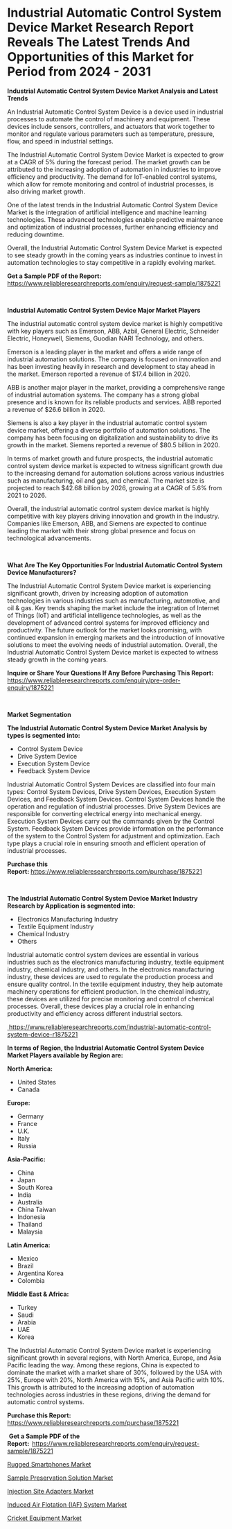 <p><h1>Industrial Automatic Control System Device Market Research Report Reveals The Latest Trends And Opportunities of this Market for Period from 2024 - 2031</h1></p><p><strong>Industrial Automatic Control System Device Market Analysis and Latest Trends</strong></p>
<p><p>An Industrial Automatic Control System Device is a device used in industrial processes to automate the control of machinery and equipment. These devices include sensors, controllers, and actuators that work together to monitor and regulate various parameters such as temperature, pressure, flow, and speed in industrial settings.</p><p>The Industrial Automatic Control System Device Market is expected to grow at a CAGR of 5% during the forecast period. The market growth can be attributed to the increasing adoption of automation in industries to improve efficiency and productivity. The demand for IoT-enabled control systems, which allow for remote monitoring and control of industrial processes, is also driving market growth.</p><p>One of the latest trends in the Industrial Automatic Control System Device Market is the integration of artificial intelligence and machine learning technologies. These advanced technologies enable predictive maintenance and optimization of industrial processes, further enhancing efficiency and reducing downtime.</p><p>Overall, the Industrial Automatic Control System Device Market is expected to see steady growth in the coming years as industries continue to invest in automation technologies to stay competitive in a rapidly evolving market.</p></p>
<p><strong>Get a Sample PDF of the Report:&nbsp;</strong> <a href="https://www.reliableresearchreports.com/enquiry/request-sample/1875221">https://www.reliableresearchreports.com/enquiry/request-sample/1875221</a></p>
<p>&nbsp;</p>
<p><strong>Industrial Automatic Control System Device Major Market Players</strong></p>
<p><p>The industrial automatic control system device market is highly competitive with key players such as Emerson, ABB, Azbil, General Electric, Schneider Electric, Honeywell, Siemens, Guodian NARI Technology, and others. </p><p>Emerson is a leading player in the market and offers a wide range of industrial automation solutions. The company is focused on innovation and has been investing heavily in research and development to stay ahead in the market. Emerson reported a revenue of $17.4 billion in 2020.</p><p>ABB is another major player in the market, providing a comprehensive range of industrial automation systems. The company has a strong global presence and is known for its reliable products and services. ABB reported a revenue of $26.6 billion in 2020.</p><p>Siemens is also a key player in the industrial automatic control system device market, offering a diverse portfolio of automation solutions. The company has been focusing on digitalization and sustainability to drive its growth in the market. Siemens reported a revenue of $80.5 billion in 2020.</p><p>In terms of market growth and future prospects, the industrial automatic control system device market is expected to witness significant growth due to the increasing demand for automation solutions across various industries such as manufacturing, oil and gas, and chemical. The market size is projected to reach $42.68 billion by 2026, growing at a CAGR of 5.6% from 2021 to 2026.</p><p>Overall, the industrial automatic control system device market is highly competitive with key players driving innovation and growth in the industry. Companies like Emerson, ABB, and Siemens are expected to continue leading the market with their strong global presence and focus on technological advancements.</p></p>
<p>&nbsp;</p>
<p><strong>What Are The Key Opportunities For Industrial Automatic Control System Device Manufacturers?</strong></p>
<p><p>The Industrial Automatic Control System Device market is experiencing significant growth, driven by increasing adoption of automation technologies in various industries such as manufacturing, automotive, and oil & gas. Key trends shaping the market include the integration of Internet of Things (IoT) and artificial intelligence technologies, as well as the development of advanced control systems for improved efficiency and productivity. The future outlook for the market looks promising, with continued expansion in emerging markets and the introduction of innovative solutions to meet the evolving needs of industrial automation. Overall, the Industrial Automatic Control System Device market is expected to witness steady growth in the coming years.</p></p>
<p><strong>Inquire or Share Your Questions If Any Before Purchasing This Report:</strong> <a href="https://www.reliableresearchreports.com/enquiry/pre-order-enquiry/1875221">https://www.reliableresearchreports.com/enquiry/pre-order-enquiry/1875221</a></p>
<p>&nbsp;</p>
<p><strong>Market Segmentation</strong></p>
<p><strong>The Industrial Automatic Control System Device Market Analysis by types is segmented into:</strong></p>
<p><ul><li>Control System Device</li><li>Drive System Device</li><li>Execution System Device</li><li>Feedback System Device</li></ul></p>
<p><p>Industrial Automatic Control System Devices are classified into four main types: Control System Devices, Drive System Devices, Execution System Devices, and Feedback System Devices. Control System Devices handle the operation and regulation of industrial processes. Drive System Devices are responsible for converting electrical energy into mechanical energy. Execution System Devices carry out the commands given by the Control System. Feedback System Devices provide information on the performance of the system to the Control System for adjustment and optimization. Each type plays a crucial role in ensuring smooth and efficient operation of industrial processes.</p></p>
<p><strong>Purchase this Report:&nbsp;</strong><a href="https://www.reliableresearchreports.com/purchase/1875221">https://www.reliableresearchreports.com/purchase/1875221</a></p>
<p>&nbsp;</p>
<p><strong>The Industrial Automatic Control System Device Market Industry Research by Application is segmented into:</strong></p>
<p><ul><li>Electronics Manufacturing Industry</li><li>Textile Equipment Industry</li><li>Chemical Industry</li><li>Others</li></ul></p>
<p><p>Industrial automatic control system devices are essential in various industries such as the electronics manufacturing industry, textile equipment industry, chemical industry, and others. In the electronics manufacturing industry, these devices are used to regulate the production process and ensure quality control. In the textile equipment industry, they help automate machinery operations for efficient production. In the chemical industry, these devices are utilized for precise monitoring and control of chemical processes. Overall, these devices play a crucial role in enhancing productivity and efficiency across different industrial sectors.</p></p>
<p><a href="https://www.reliableresearchreports.com/industrial-automatic-control-system-device-r1875221">&nbsp;https://www.reliableresearchreports.com/industrial-automatic-control-system-device-r1875221</a></p>
<p><strong>In terms of Region, the Industrial Automatic Control System Device Market Players available by Region are:</strong></p>
<p>
    <p> <strong> North America: </strong>
        <ul>
            <li>United States</li>
            <li>Canada</li>
        </ul>
        </p> 
    <p> <strong> Europe: </strong>
        <ul>
            <li>Germany</li>
            <li>France</li>
            <li>U.K.</li>
            <li>Italy</li>
            <li>Russia</li>
        </ul>
        </p> 
    <p> <strong> Asia-Pacific: </strong>
        <ul>
            <li>China</li>
            <li>Japan</li>
            <li>South Korea</li>
            <li>India</li>
            <li>Australia</li>
            <li>China Taiwan</li>
            <li>Indonesia</li>
            <li>Thailand</li>
            <li>Malaysia</li>
        </ul>
        </p> 
    <p> <strong> Latin America: </strong>
        <ul>
            <li>Mexico</li>
            <li>Brazil</li>
            <li>Argentina Korea</li>
            <li>Colombia</li>
        </ul>
        </p> 
    <p> <strong> Middle East & Africa: </strong>
        <ul>
            <li>Turkey</li>
            <li>Saudi</li>
            <li>Arabia</li>
            <li>UAE</li>
            <li>Korea</li>
        </ul>
    </p>
    </p>
<p><p>The Industrial Automatic Control System Device market is experiencing significant growth in several regions, with North America, Europe, and Asia Pacific leading the way. Among these regions, China is expected to dominate the market with a market share of 30%, followed by the USA with 25%, Europe with 20%, North America with 15%, and Asia Pacific with 10%. This growth is attributed to the increasing adoption of automation technologies across industries in these regions, driving the demand for automatic control systems.</p></p>
<p><strong>Purchase this Report: </strong><a href="https://www.reliableresearchreports.com/purchase/1875221">https://www.reliableresearchreports.com/purchase/1875221</a></p>
<p>&nbsp;<strong>Get a Sample PDF of the Report:&nbsp;&nbsp;</strong><a href="https://www.reliableresearchreports.com/enquiry/request-sample/1875221">https://www.reliableresearchreports.com/enquiry/request-sample/1875221</a></p>
<p><strong></strong></p>
<p><p><a href="https://medium.com/@karianerice/market-forecast-global-rugged-smartphones-trends-and-impact-analysis-2024-2031-by-application-364952a9dd37">Rugged Smartphones Market</a></p><p><a href="https://issuu.com/reportprime-2/docs/sample-preservation-solution-market-size-2030.pptx">Sample Preservation Solution Market</a></p><p><a href="https://issuu.com/reportprime-2/docs/injection-site-adapters-market-size-2030.pptx">Injection Site Adapters Market</a></p><p><a href="https://github.com/mandarincruisesvn/Market-Research-Report-List-1/blob/main/induced-air-flotation-iaf-system-market.md">Induced Air Flotation (IAF) System Market</a></p><p><a href="https://medium.com/@elzaziemann1943/cricket-equipment-market-investigation-industry-evolution-and-forecast-till-2031-d97a059692a1">Cricket Equipment Market</a></p></p>